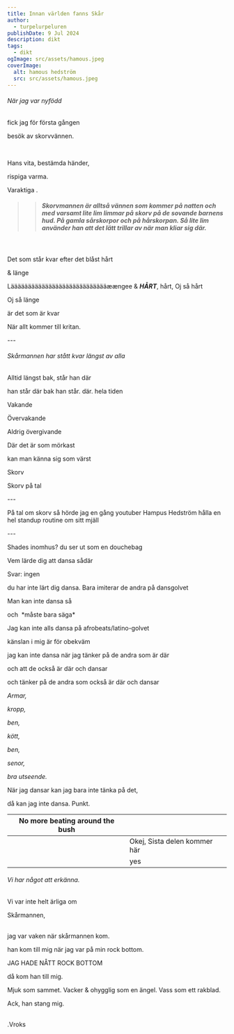 ```yaml
---
title: Innan världen fanns Skår
author:
  - turpelurpeluren
publishDate: 9 Jul 2024
description: dikt
tags:
  - dikt
ogImage: src/assets/hamous.jpeg
coverImage:
  alt: hamous hedström
  src: src/assets/hamous.jpeg
---
```



###### När jag var nyfödd


fick jag för första gången 

besök av skorvvännen. 

<br>

Hans vita, bestämda händer,


rispiga   varma.


Varaktiga .


>> ##### Skorvmannen är alltså vännen som kommer på natten och med varsamt lite lim limmar på skorv på de sovande barnens hud. På gamla sårskorpor och på hårskorpan. Så lite lim använder han att det lätt trillar av när man kliar sig där.

<br>

Det som står kvar efter det blåst hårt


& länge

Lääääääääääääääääääääääääääääæængee & ***HÅRT***, hårt, Oj så hårt

Oj så länge 


är det som är kvar


När allt kommer till kritan.


\---


###### Skårmannen har stått kvar längst av alla


Alltid längst bak, står han där


han står där bak han står. där. hela tiden


Vakande


Övervakande


Aldrig övergivande


Där det är som mörkast


kan man känna sig som värst


Skorv


Skorv på tal


\---


På tal om skorv så hörde jag en gång youtuber Hampus Hedström hålla en hel standup routine om sitt mjäll


\---


Shades inomhus? du ser ut som en douchebag


Vem lärde dig att dansa sådär


Svar: ingen


du har inte lärt dig dansa. Bara imiterar de andra på dansgolvet

Man kan inte dansa så

och &nbsp;\*måste bara säga\*


Jag kan inte alls dansa på afrobeats/latino-golvet


känslan i mig är för obekväm


jag kan inte dansa när jag tänker på de andra som är där


och att de också är där och dansar


och tänker på de andra som också är där och dansar


*Armar,*

*kropp,*

*ben,*

*kött,*

*ben,*

*senor,*

*bra utseende.*


När jag dansar kan jag bara inte tänka på det,


då kan jag inte dansa. Punkt.

|No more beating around the bush| |
|---|---|
| | Okej, Sista delen kommer här|
|   |yes|


###### Vi har något att erkänna. 

Vi var inte helt ärliga om 

Skårmannen,

<br>
jag var vaken när skårmannen kom.


han kom till mig när jag var på min rock bottom.


JAG HADE NÅTT ROCK BOTTOM


då kom han till mig.


Mjuk som sammet. Vacker & ohygglig som en ängel. Vass som ett rakblad.<br>


Ack, han stang mig.


<br>
.Vroks


<br><br><br><br><br><br><br><br><br><br><br><br><br><br><br>
